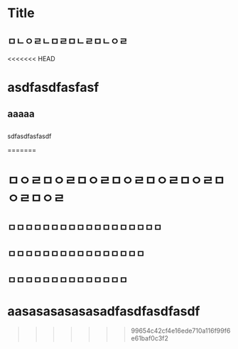 # Title

## ㅁㄴㅇㄹㄴㅁㄹㅁㄴㄹㅁㄴㅇㄹ
<<<<<<< HEAD
# asdfasdfasfasf
## aaaaa
##
sdfasdfasfasdf



=======


# ㅁㅇㄹㅁㅇㄹㅁㅇㄹㅁㅇㄹㅁㅇㄹㅁㅇㄹㅁㅇㄹㅁㅇㄹ

## ㅁㅁㅁㅁㅁㅁㅁㅁㅁㅁㅁㅁㅁㅁㅁㅁㅁㅁ
##       ㅁㅁㅁㅁㅁㅁㅁㅁㅁㅁㅁㅁㅁㅁㅁㅁ
##             ㅁㅁㅁㅁㅁㅁㅁㅁㅁㅁㅁㅁㅁㅁ









# aasasasasasasadfasdfasdfasdf
>>>>>>> 99654c42cf4e16ede710a116f99f6e61baf0c3f2
